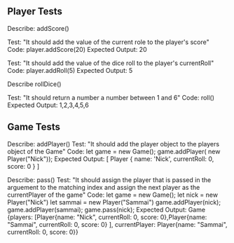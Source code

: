 ## Player Tests
Describe: addScore()

Test: "It should add the value of the current role to the player's score"
Code: player.addScore(20)
Expected Output: 20

Test: "It should add the value of the dice roll to the player's currentRoll"
Code: player.addRoll(5)
Expected Output: 5


Describe rollDice()

Test: "It should return a number a number between 1 and 6"
Code: roll()
Expected Output: 1,2,3,4,5,6

## Game Tests
Describe: addPlayer()
Test: "It should add the player object to the players object of the Game"
Code: let game = new Game();
      game.addPlayer( new Player("Nick"));
Expected Output: [ Player { name: 'Nick', currentRoll: 0, score: 0 } ]

Describe: pass()
Test: "It should assign the player that is passed in the arguement to the matching index and assign the next player as the currentPlayer of the game"
Code: let game = new Game();
let nick = new Player("Nick")
let sammai = new Player("Sammai")
      game.addPlayer(nick);
      game.addPlayer(sammai);
      game.pass(nick);
Expected Output: Game {players: [Player{name: "Nick", currentRoll: 0, score: 0},Player{name: "Sammai", currentRoll: 0, score: 0} ], currentPlayer: Player{name: "Sammai", currentRoll: 0, score: 0}}